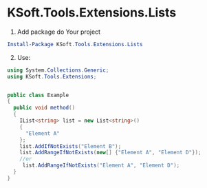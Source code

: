 # KSoft.Tools.Extensions.Lists

1. Add package do Your project

```powershell
Install-Package KSoft.Tools.Extensions.Lists
```

2. Use:

```csharp
using System.Collections.Generic;
using KSoft.Tools.Extensions;


public class Example
{
  public void method()
  {
    IList<string> list = new List<string>()
    {
      "Element A"
    };
    list.AddIfNotExists("Element B");
    list.AddRangeIfNotExists(new[] {"Element A", "Element D"});
    //or 
     list.AddRangeIfNotExists("Element A", "Element D");
  }
}
```
